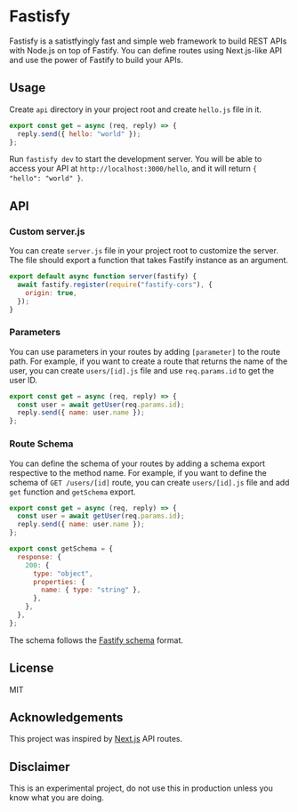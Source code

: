# Fastisfy

Fastisfy is a satistfyingly fast and simple web framework to build REST APIs with Node.js on top of Fastify.
You can define routes using Next.js-like API and use the power of Fastify to build your APIs.

## Usage

Create `api` directory in your project root and create `hello.js` file in it.

```js
export const get = async (req, reply) => {
  reply.send({ hello: "world" });
};
```

Run `fastisfy dev` to start the development server. You will be able to access your API at `http://localhost:3000/hello`, and it will return `{ "hello": "world" }`.

## API

### Custom server.js

You can create `server.js` file in your project root to customize the server. The file should export a function that takes Fastify instance as an argument.

```js
export default async function server(fastify) {
  await fastify.register(require("fastify-cors"), {
    origin: true,
  });
}
```

### Parameters

You can use parameters in your routes by adding `[parameter]` to the route path. For example, if you want to create a route that returns the name of the user, you can create `users/[id].js` file and use `req.params.id` to get the user ID.

```js
export const get = async (req, reply) => {
  const user = await getUser(req.params.id);
  reply.send({ name: user.name });
};
```

### Route Schema

You can define the schema of your routes by adding a schema export respective to the method name. For example, if you want to define the schema of `GET /users/[id]` route, you can create `users/[id].js` file and add `get` function and `getSchema` export.

```js
export const get = async (req, reply) => {
  const user = await getUser(req.params.id);
  reply.send({ name: user.name });
};

export const getSchema = {
  response: {
    200: {
      type: "object",
      properties: {
        name: { type: "string" },
      },
    },
  },
};
```

The schema follows the [Fastify schema](https://www.fastify.io/docs/latest/Validation-and-Serialization/) format.

## License

MIT

## Acknowledgements

This project was inspired by [Next.js](https://nextjs.org/) API routes.

## Disclaimer

This is an experimental project, do not use this in production unless you know what you are doing.
